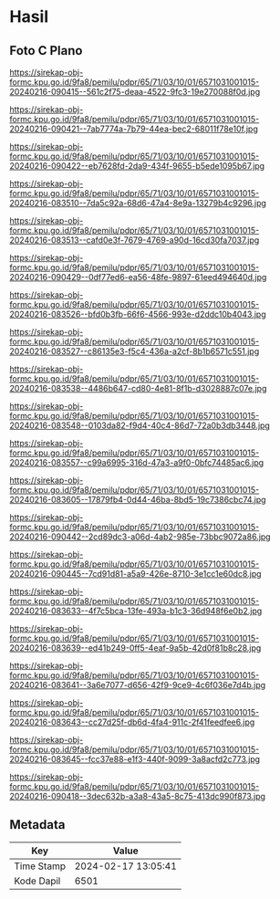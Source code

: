 # Hasil

## Foto C Plano

https://sirekap-obj-formc.kpu.go.id/9fa8/pemilu/pdpr/65/71/03/10/01/6571031001015-20240216-090415--561c2f75-deaa-4522-9fc3-19e270088f0d.jpg

https://sirekap-obj-formc.kpu.go.id/9fa8/pemilu/pdpr/65/71/03/10/01/6571031001015-20240216-090421--7ab7774a-7b79-44ea-bec2-68011f78e10f.jpg

https://sirekap-obj-formc.kpu.go.id/9fa8/pemilu/pdpr/65/71/03/10/01/6571031001015-20240216-090422--eb7628fd-2da9-434f-9655-b5ede1095b67.jpg

https://sirekap-obj-formc.kpu.go.id/9fa8/pemilu/pdpr/65/71/03/10/01/6571031001015-20240216-083510--7da5c92a-68d6-47a4-8e9a-13279b4c9296.jpg

https://sirekap-obj-formc.kpu.go.id/9fa8/pemilu/pdpr/65/71/03/10/01/6571031001015-20240216-083513--cafd0e3f-7679-4769-a90d-16cd30fa7037.jpg

https://sirekap-obj-formc.kpu.go.id/9fa8/pemilu/pdpr/65/71/03/10/01/6571031001015-20240216-090429--0df77ed6-ea56-48fe-9897-61eed494640d.jpg

https://sirekap-obj-formc.kpu.go.id/9fa8/pemilu/pdpr/65/71/03/10/01/6571031001015-20240216-083526--bfd0b3fb-66f6-4566-993e-d2ddc10b4043.jpg

https://sirekap-obj-formc.kpu.go.id/9fa8/pemilu/pdpr/65/71/03/10/01/6571031001015-20240216-083527--c86135e3-f5c4-436a-a2cf-8b1b6571c551.jpg

https://sirekap-obj-formc.kpu.go.id/9fa8/pemilu/pdpr/65/71/03/10/01/6571031001015-20240216-083538--4486b647-cd80-4e81-8f1b-d3028887c07e.jpg

https://sirekap-obj-formc.kpu.go.id/9fa8/pemilu/pdpr/65/71/03/10/01/6571031001015-20240216-083548--0103da82-f9d4-40c4-86d7-72a0b3db3448.jpg

https://sirekap-obj-formc.kpu.go.id/9fa8/pemilu/pdpr/65/71/03/10/01/6571031001015-20240216-083557--c99a6995-316d-47a3-a9f0-0bfc74485ac6.jpg

https://sirekap-obj-formc.kpu.go.id/9fa8/pemilu/pdpr/65/71/03/10/01/6571031001015-20240216-083605--17879fb4-0d44-46ba-8bd5-19c7386cbc74.jpg

https://sirekap-obj-formc.kpu.go.id/9fa8/pemilu/pdpr/65/71/03/10/01/6571031001015-20240216-090442--2cd89dc3-a06d-4ab2-985e-73bbc9072a86.jpg

https://sirekap-obj-formc.kpu.go.id/9fa8/pemilu/pdpr/65/71/03/10/01/6571031001015-20240216-090445--7cd91d81-a5a9-426e-8710-3e1cc1e60dc8.jpg

https://sirekap-obj-formc.kpu.go.id/9fa8/pemilu/pdpr/65/71/03/10/01/6571031001015-20240216-083633--4f7c5bca-13fe-493a-b1c3-36d948f6e0b2.jpg

https://sirekap-obj-formc.kpu.go.id/9fa8/pemilu/pdpr/65/71/03/10/01/6571031001015-20240216-083639--ed41b249-0ff5-4eaf-9a5b-42d0f81b8c28.jpg

https://sirekap-obj-formc.kpu.go.id/9fa8/pemilu/pdpr/65/71/03/10/01/6571031001015-20240216-083641--3a6e7077-d656-42f9-9ce9-4c6f036e7d4b.jpg

https://sirekap-obj-formc.kpu.go.id/9fa8/pemilu/pdpr/65/71/03/10/01/6571031001015-20240216-083643--cc27d25f-db6d-4fa4-911c-2f41feedfee6.jpg

https://sirekap-obj-formc.kpu.go.id/9fa8/pemilu/pdpr/65/71/03/10/01/6571031001015-20240216-083645--fcc37e88-e1f3-440f-9099-3a8acfd2c773.jpg

https://sirekap-obj-formc.kpu.go.id/9fa8/pemilu/pdpr/65/71/03/10/01/6571031001015-20240216-090418--3dec632b-a3a8-43a5-8c75-413dc990f873.jpg


## Metadata

| Key        | Value               |
| ---------- | ------------------- |
| Time Stamp | 2024-02-17 13:05:41 |
| Kode Dapil | 6501                |



